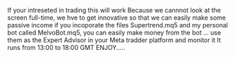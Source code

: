If your intreseted in trading this will work
Because we cannnot look at the screen full-time, we hve to get innovative so that we can easily make some passive income
if you incoporate the files Supertrend.mq5 and my personal bot called MelvoBot.mq5, you can easily make money from the bot ...
use them as the Expert Advisor in your Meta tradder platform and monitor it
It runs from 13:00 to 18:00 GMT 
ENJOY.....
